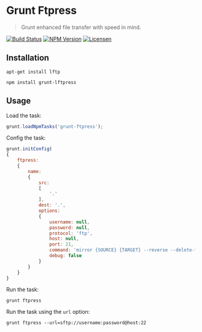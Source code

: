 Grunt Ftpress
=============

> Grunt enhanced file transfer with speed in mind.

[![Build Status](https://img.shields.io/travis/redaxmedia/grunt-ftpress.svg)](https://travis-ci.org/redaxmedia/grunt-ftpress)
[![NPM Version](https://img.shields.io/npm/v/grunt-ftpress.svg)](https://npmjs.com/package/grunt-ftpress)
[![Licensen](https://img.shields.io/npm/l/grunt-ftpress.svg)](https://npmjs.com/package/grunt-ftpress)


Installation
------------

```
apt-get install lftp
```

```
npm install grunt-lftpress
```


Usage
-----

Load the task:

```js
grunt.loadNpmTasks('grunt-ftpress');
```

Config the task:

```js
grunt.initConfig(
{
	ftpress:
	{
		name:
		{
			src:
			[
				'.'
			],
			dest: '.',
			options:
			{
				username: null,
				password: null,
 				protocol: 'ftp',
				host: null,
				port: 21,
				command: 'mirror {SOURCE} {TARGET} --reverse --delete-first --parallel=10 --use-pget-n=10; exit',
				debug: false
			}
		}
	}
}
```

Run the task:

```
grunt ftpress
```

Run the task using the `url` option:

```
grunt ftpress --url=sftp://username:password@host:22
```
